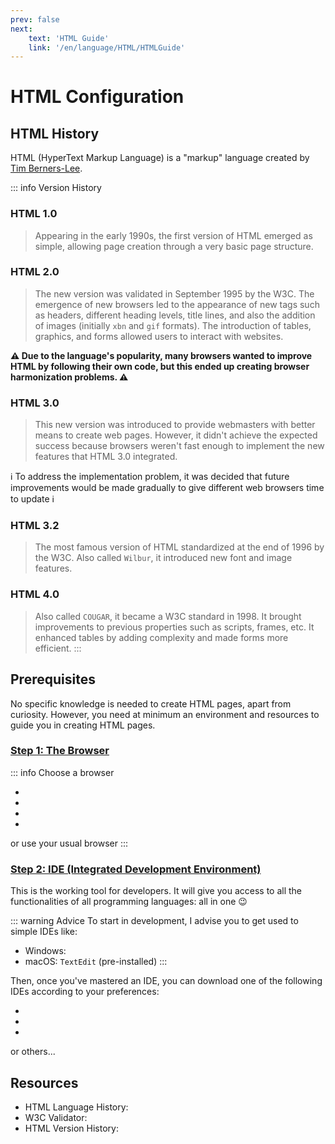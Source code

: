 ```yaml
---
prev: false
next:
    text: 'HTML Guide'
    link: '/en/language/HTML/HTMLGuide'
---
```


# HTML Configuration
## HTML History
HTML (HyperText Markup Language) is a "markup" language created by <a href="https://en.wikipedia.org/wiki/Tim_Berners-Lee" target="_blank">Tim Berners-Lee</a>.

::: info Version History
### HTML 1.0
>Appearing in the early 1990s, the first version of HTML emerged as simple, allowing page creation through a very basic page structure.

### HTML 2.0
>The new version was validated in September 1995 by the W3C. The emergence of new browsers led to the appearance of new tags such as headers, different heading levels, title lines, and also the addition of images (initially `xbn` and `gif` formats). The introduction of tables, graphics, and forms allowed users to interact with websites.

**⚠️ Due to the language's popularity, many browsers wanted to improve HTML by following their own code, but this ended up creating browser harmonization problems. ⚠️**

### HTML 3.0
> This new version was introduced to provide webmasters with better means to create web pages. However, it didn't achieve the expected success because browsers weren't fast enough to implement the new features that HTML 3.0 integrated.

ℹ To address the implementation problem, it was decided that future improvements would be made gradually to give different web browsers time to update ℹ️

### HTML 3.2
> The most famous version of HTML standardized at the end of 1996 by the W3C. Also called `Wilbur`, it introduced new font and image features.

### HTML 4.0
> Also called `COUGAR`, it became a W3C standard in 1998. It brought improvements to previous properties such as scripts, frames, etc. It enhanced tables by adding complexity and made forms more efficient.
:::

## Prerequisites
No specific knowledge is needed to create HTML pages, apart from curiosity. However, you need at minimum an environment and resources to guide you in creating HTML pages.

### <u>Step 1: The Browser</u>
::: info Choose a browser
- <a href="https://www.google.com/chrome/" target="_blank"><Badge type="tip" text="Chrome" /></a>
- <a href="https://brave.com/download/" target="_blank"><Badge type="tip" text="Brave" /></a>
- <a href="https://www.mozilla.org/firefox/new/" target="_blank"><Badge type="tip" text="FireFox" /></a>
- <a href="https://arc.net/" target="_blank"><Badge type="tip" text="Arc" /></a>

or use your usual browser
:::

### <u>Step 2: IDE (Integrated Development Environment)</u>
This is the working tool for developers. It will give you access to all the functionalities of all programming languages: all in one 😉

::: warning Advice
To start in development, I advise you to get used to simple IDEs like:
- Windows: <a href="https://notepad-plus-plus.org/downloads/" target="_blank"><Badge type="tip" text="NotePad" /></a>
- macOS: `TextEdit` (pre-installed)
:::

Then, once you've mastered an IDE, you can download one of the following IDEs according to your preferences:
- <a href="https://code.visualstudio.com/download" target="_blank"><Badge type="tip" text="Visual Studio Code (VS Code)" /></a>
- <a href="https://www.sublimetext.com/download" target="_blank"><Badge type="tip" text="Sublime Text" /></a>
- <a href="https://brackets.io/" target="_blank"><Badge type="tip" text="Brackets" /></a>

or others...

## Resources
- HTML Language History: <a href="https://www.w3.org/People/Raggett/book4/ch02.html" target="_blank"><Badge type="tip" text="HTML History" /></a>
- W3C Validator: <a href="https://validator.w3.org/" target="_blank"><Badge type="tip" text="W3C Validator" /></a>
- HTML Version History: <a href="https://www.w3.org/History/19921103-hypertext/hypertext/WWW/MarkUp/MarkUp.html" target="_blank"><Badge type="tip" text="Version History" /></a> 